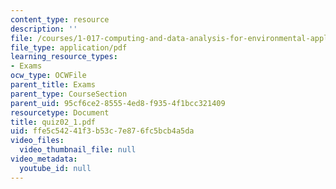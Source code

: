 ```yaml
---
content_type: resource
description: ''
file: /courses/1-017-computing-and-data-analysis-for-environmental-applications-fall-2003/ffe5c54241f3b53c7e876fc5bcb4a5da_quiz02_1.pdf
file_type: application/pdf
learning_resource_types:
- Exams
ocw_type: OCWFile
parent_title: Exams
parent_type: CourseSection
parent_uid: 95cf6ce2-8555-4ed8-f935-4f1bcc321409
resourcetype: Document
title: quiz02_1.pdf
uid: ffe5c542-41f3-b53c-7e87-6fc5bcb4a5da
video_files:
  video_thumbnail_file: null
video_metadata:
  youtube_id: null
---
```

